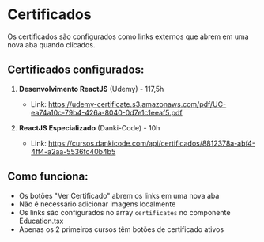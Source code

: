 # Certificados

Os certificados são configurados como links externos que abrem em uma nova aba quando clicados.

## Certificados configurados:

1. **Desenvolvimento ReactJS** (Udemy) - 117,5h
   - Link: https://udemy-certificate.s3.amazonaws.com/pdf/UC-ea74a10c-79b4-426a-8040-0d7e1c1eeaf5.pdf

2. **ReactJS Especializado** (Danki-Code) - 10h
   - Link: https://cursos.dankicode.com/api/certificados/8812378a-abf4-4ff4-a2aa-5536fc40b4b5

## Como funciona:

- Os botões "Ver Certificado" abrem os links em uma nova aba
- Não é necessário adicionar imagens localmente
- Os links são configurados no array `certificates` no componente Education.tsx
- Apenas os 2 primeiros cursos têm botões de certificado ativos 